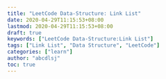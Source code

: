 ```yaml
---
title: "LeetCode Data-Structure: Link List"
date: 2020-04-29T11:15:53+08:00
lastmod: 2020-04-29T11:15:53+08:00
draft: true
keywords: ["LeetCode Data-Structure:Link List"]
tags: ["Link List", "Data Structure", "LeetCode"]
categories: ["learn"]
author: "abcdlsj"
toc: true
---
```


<!--more-->